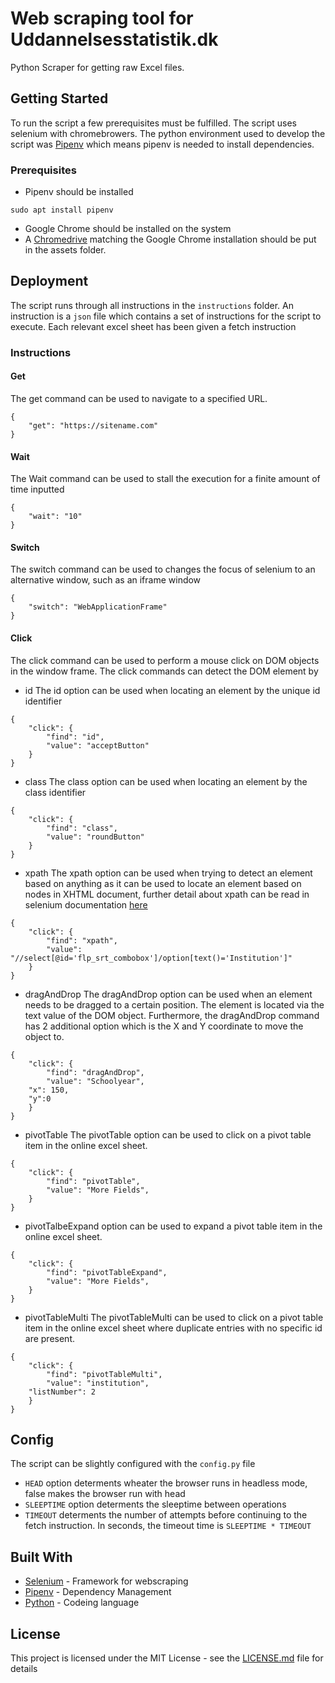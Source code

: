 # Web scraping tool for Uddannelsesstatistik.dk

Python Scraper for getting raw Excel files. 

## Getting Started

To run the script a few prerequisites must be fulfilled. The script uses selenium with chromebrowers. The python environment used to develop the script was [Pipenv](https://github.com/pypa/pipenv) which means pipenv is needed to install dependencies.

### Prerequisites

* Pipenv should be installed 
```
sudo apt install pipenv
```
* Google Chrome should be installed on the system 
* A [Chromedrive](https://chromedriver.chromium.org/) matching the Google Chrome installation should be put in the assets folder. 

## Deployment

The script runs through all instructions in the `instructions` folder. An instruction is a `json` file which contains a set of instructions for the script to execute. Each relevant excel sheet has been given a fetch instruction 

### Instructions

#### Get
The get command can be used to navigate to a specified URL. 

```
{
    "get": "https://sitename.com"
}
```

#### Wait
The Wait command can be used to stall the execution for a finite amount of time inputted 

```
{
    "wait": "10"
}
```

#### Switch
The switch command can be used to changes the focus of selenium to an alternative window, such as an iframe window

```
{
    "switch": "WebApplicationFrame"
}
```

#### Click
The click command can be used to perform a mouse click on DOM objects in the window frame. The click commands can detect the DOM element by
* id
The id option can be used when locating an element by the unique id identifier
```
{
    "click": {
        "find": "id",
        "value": "acceptButton"
    }
}
```
* class
The class option can be used when locating an element by the class identifier
```
{
    "click": {
        "find": "class",
        "value": "roundButton"
    }
}
```
* xpath
The xpath option can be used when trying to detect an element based on anything as it can be used to locate an element based on nodes in XHTML document, further detail about xpath can be read in selenium documentation [here](https://selenium-python.readthedocs.io/locating-elements.html#locating-by-xpath)
```
{
    "click": {
        "find": "xpath",
        "value": "//select[@id='flp_srt_combobox']/option[text()='Institution']"
    }
}
```
* dragAndDrop
The dragAndDrop option can be used when an element needs to be dragged to a certain position. The element is located via the text value of the DOM object. Furthermore, the dragAndDrop command has 2 additional option which is the X and Y coordinate to move the object to. 
```
{
    "click": {
        "find": "dragAndDrop",
        "value": "Schoolyear",
	"x": 150,
	"y":0
    }
}
```
* pivotTable 
The pivotTable option can be used to click on a pivot table item in the online excel sheet. 
```
{
    "click": {
        "find": "pivotTable",
        "value": "More Fields",
    }
}
```
* pivotTalbeExpand option can be used to expand a pivot table item in the online excel sheet. 
```
{
    "click": {
        "find": "pivotTableExpand",
        "value": "More Fields",
    }
}
```
* pivotTableMulti 
The pivotTableMulti can be used to click on a pivot table item in the online excel sheet where duplicate entries with no specific id are present.
```
{
    "click": {
        "find": "pivotTableMulti",
        "value": "institution",
	"listNumber": 2
    }
}
```



## Config

The script can be slightly configured with the `config.py` file 
* `HEAD` option determents wheater the browser runs in headless mode, false makes the browser run with head
* `SLEEPTIME` option determents the sleeptime between operations
* `TIMEOUT` determents the number of attempts before continuing to the fetch instruction. In seconds, the timeout time is `SLEEPTIME * TIMEOUT`

## Built With

* [Selenium](https://selenium-python.readthedocs.io/) - Framework for webscraping
* [Pipenv](https://github.com/pypa/pipenv) - Dependency Management
* [Python](https://www.python.org/) - Codeing language

## License

This project is licensed under the MIT License - see the [LICENSE.md](LICENSE.md) file for details
